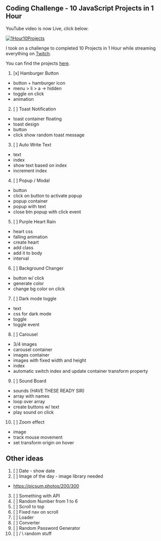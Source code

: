 ## Coding Challenge - 10 JavaScript Projects in 1 Hour

YouTube video is now Live, click below:

[![1Hour10Projects](1Hour10Projects.png)](https://www.youtube.com/watch?v=8GPPJpiLqHk)

I took on a challenge to completed 10 Projects in 1 Hour while streaming everything on [Twitch](https://twitch.tv/florinpop17).

You can find the projects [here](https://10projects1hour.netlify.app/).

1. [x] Hamburger Button

-   button + hamburger icon
-   menu > li > a -> hidden
-   toggle on click
-   animation

2. [ ] Toast Notification

-   toast container floating
-   toast design
-   button
-   click show random toast message

3. [ ] Auto Write Text

-   text
-   index
-   show text based on index
-   increment index

4. [ ] Popup / Modal

-   button
-   click on button to activate popup
-   popup container
-   popup with text
-   close btn popup with click event

5. [ ] Purple Heart Rain

-   heart css
-   falling animation
-   create heart
-   add class
-   add it to body
-   interval

6. [ ] Background Changer

-   button w/ click
-   generate color
-   change bg color on click

7. [ ] Dark mode toggle

-   text
-   css for dark mode
-   toggle
-   toggle event

8. [ ] Carousel

-   3/4 images
-   carousel container
-   images container
-   images with fixed width and height
-   index
-   automatic switch index and update container transform property

9. [ ] Sound Board

-   sounds (HAVE THESE READY SIR)
-   array with names
-   loop over array
-   create buttons w/ text
-   play sound on click

10. [ ] Zoom effect

-   image
-   track mouse movement
-   set transform origin on hover

## Other ideas

1. [ ] Date - show date
2. [ ] Image of the day - image library needed

-   https://picsum.photos/200/300

3. [ ] Something with API
4. [ ] Random Number from 1 to 6
5. [ ] Scroll to top
6. [ ] Fixed nav on scroll
7. [ ] Loader
8. [ ] Converter
9. [ ] Random Password Generator
10. [ ] / \ random stuff
